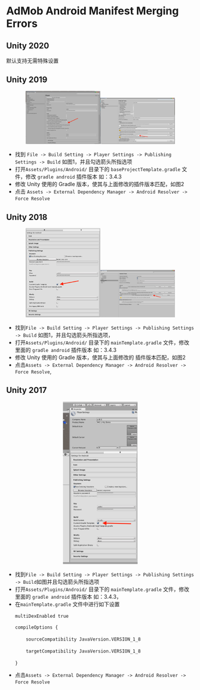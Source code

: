 # AdMob Android Manifest Merging Errors

## Unity 2020
默认支持无需特殊设置

## Unity 2019

<center class="half">
    <img src="./../resource/manifest-merging-errors-queries-1.png" width="200"/><img src="./../resource/manifest-merging-errors-queries-2.png" width="200"/>
</center>

* 找到 `File -> Build Setting -> Player Settings -> Publishing Settings -> Build` 如图1，并且勾选箭头所指选项
* 打开`Assets/Plugins/Android/` 目录下的 `baseProjectTemplate.gradle` 文件，修改 `gradle android` 插件版本 如：3.4.3
* 修改 Unity 使用的 Gradle 版本，使其与上面修改的插件版本匹配，如图2
* 点击 `Assets -> External Dependency Manager -> Android Resolver -> Force Resolve`


## Unity 2018

<center class="half">
    <img src="./../resource/manifest-merging-errors-queries-3.png" width="200"/><img src="./../resource/manifest-merging-errors-queries-4.png" width="200"/>
</center>

* 找到`File -> Build Setting -> Player Settings -> Publishing Settings -> Build` 如图1，并且勾选箭头所指选项，
* 打开`Assets/Plugins/Android/` 目录下的 `mainTemplate.gradle` 文件，修改里面的 `gradle android` 插件版本 如：3.4.3
* 修改 Unity 使用的 Gradle 版本，使其与上面修改的 插件版本匹配，如图2
* 点击`Assets -> External Dependency Manager -> Android Resolver -> Force Resolve`,

## Unity 2017

<center class="half">
    <img src="./../resource/manifest-merging-errors-queries-5.png" width="200"/>
</center>

* 找到`File -> Build Setting -> Player Settings -> Publishing Settings -> Build`如图并且勾选箭头所指选项
* 打开`Assets/Plugins/Android/` 目录下的 `mainTemplate.gradle` 文件，修改里面的 `gradle android` 插件版本 如：3.4.3，
* 在`mainTemplate.gradle` 文件中进行如下设置
    ```
    multiDexEnabled true
    ```
    ```
    compileOptions {

        sourceCompatibility JavaVersion.VERSION_1_8

        targetCompatibility JavaVersion.VERSION_1_8

    }
    ```
 * 点击`Assets -> External Dependency Manager -> Android Resolver -> Force Resolve`

